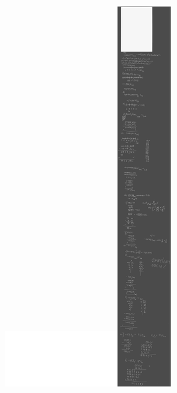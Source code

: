 ![](Notatki/Semestr%203/Architektura%20komputerów%201/Ćwiczenia/Ćwiczenia%202/lista2.pdf)
![](Notatki/Semestr%203/Architektura%20komputerów%201/Ćwiczenia/Ćwiczenia%202/Drawing%202023-10-22%2012.34.36.excalidraw.svg)